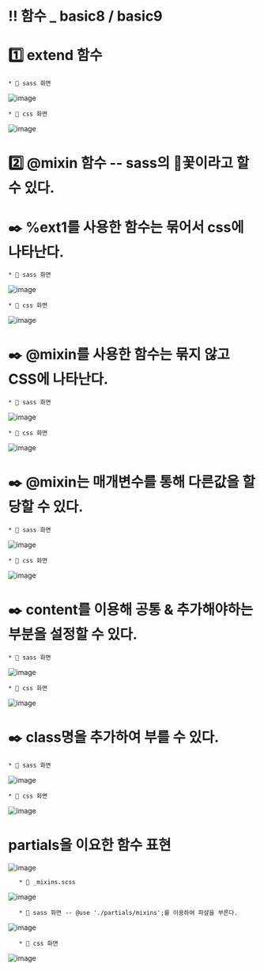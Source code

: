 # ‼️ 함수 _ basic8 / basic9

# 1️⃣ extend 함수

    * 🖤 sass 화면

![image](https://github.com/myunzzhang/sass/assets/129017008/5debb5de-f82a-4bba-b9ea-4a0401deb710)

    * 🖤 css 화면

![image](https://github.com/myunzzhang/sass/assets/129017008/3fcb3205-b4e1-4b73-b104-e9fbdb1e89a8)

# 2️⃣ @mixin 함수 -- sass의 🌻꽃이라고 할 수 있다.

  # ✒️ %ext1를 사용한 함수는 묶어서 css에 나타난다.
  
    * 🖤 sass 화면

![image](https://github.com/myunzzhang/sass/assets/129017008/4c8f7161-3502-4f68-98f2-974de4f9145d)

    * 🖤 css 화면

![image](https://github.com/myunzzhang/sass/assets/129017008/05aec9c8-ff48-4bad-bdf3-97f9dd7143b5)

  # ✒️ @mixin를 사용한 함수는 묶지 않고 CSS에 나타난다.
  
    * 🖤 sass 화면
 
![image](https://github.com/myunzzhang/sass/assets/129017008/7a91ea8f-c4c5-4f54-9328-e53096e1bf04)

    * 🖤 css 화면
  
![image](https://github.com/myunzzhang/sass/assets/129017008/1afc4505-7067-44f9-bb95-51e53a9a07e9)


  # ✒️ @mixin는 매개변수를 통해 다른값을 할당할 수 있다.
  
    * 🖤 sass 화면
    
 ![image](https://github.com/myunzzhang/sass/assets/129017008/c0518ef1-350d-4850-8cd1-55b5232098d1)

    
    * 🖤 css 화면
    
 ![image](https://github.com/myunzzhang/sass/assets/129017008/936cbf39-c4c8-4a83-8334-e8ce1b36f5eb)


  # ✒️ content를 이용해 공통 & 추가해야하는 부분을 설정할 수 있다.

    * 🖤 sass 화면
    
 ![image](https://github.com/myunzzhang/sass/assets/129017008/8b1e8429-a682-43aa-8c01-23eefb819722)

    
    * 🖤 css 화면
    
 ![image](https://github.com/myunzzhang/sass/assets/129017008/0f1e725b-3bf8-419f-9ab7-d4882be14fa9)

  # ✒️ class명을 추가하여 부를 수 있다.
  
    * 🖤 sass 화면
    
 ![image](https://github.com/myunzzhang/sass/assets/129017008/303986bc-81ac-49f2-a111-92408850d3db)

    
    * 🖤 css 화면
    
 ![image](https://github.com/myunzzhang/sass/assets/129017008/5875419a-cd4b-4a16-9640-47423e776117)
  
  
  # partials을 이요한 함수 표현
  
 ![image](https://github.com/myunzzhang/sass/assets/129017008/8979da6e-f11e-4ae0-b25f-46df72cd8dbf)
  
       * 🖤 _mixins.scss
  
 ![image](https://github.com/myunzzhang/sass/assets/129017008/b026fce4-4c5a-40e1-9ca1-78eee01ab47d)


       * 🖤 sass 화면 -- @use './partials/mixins';를 이용하여 파샬을 부른다.
       
 ![image](https://github.com/myunzzhang/sass/assets/129017008/9f5af769-168d-4c33-9982-7a69603e84d0)
       
       * 🖤 css 화면
       
 ![image](https://github.com/myunzzhang/sass/assets/129017008/a09617b3-7b36-4afc-88df-6dd679707b91)

